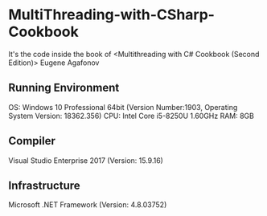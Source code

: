 # MultiThreading-with-CSharp-Cookbook
It's the code inside the book of &lt;Multithreading with C# Cookbook (Second Edition)> Eugene Agafonov

## Running Environment
OS:  Windows 10 Professional 64bit  (Version Number:1903, Operating System Version: 18362.356)
CPU: Intel Core i5-8250U 1.60GHz
RAM: 8GB

## Compiler
Visual Studio Enterprise 2017  (Version: 15.9.16)

## Infrastructure
Microsoft .NET Framework  (Version: 4.8.03752)

